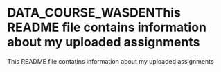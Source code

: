 # DATA_COURSE_WASDENThis README file contains information about my uploaded assignments
This README file contatins information about my uploaded assignments
